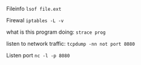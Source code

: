 
Fileinfo 
`lsof file.ext`


Firewal
`iptables -L -v`


what is this program doing: 
`strace prog`

listen to network traffic: 
`tcpdump -nn not port 8080`

Listen port
`nc -l -p 8080`
